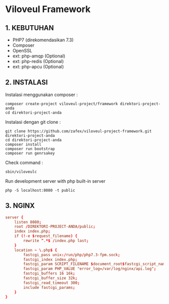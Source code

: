 # Viloveul Framework

## 1. KEBUTUHAN
- PHP7 (direkomendasikan 7.3)
- Composer
- OpenSSL
- ext: php-amqp (Optional)
- ext: php-redis (Optional)
- ext: php-apcu (Optional)

## 2. INSTALASI
Instalasi menggunakan composer :
```shell
composer create-project viloveul-project/framework direktori-project-anda
cd direktori-project-anda
```
Instalasi dengan git clone :
```shell
git clone https://github.com/zafex/viloveul-project-framework.git direktori-project-anda
cd direktori-project-anda
composer install
composer run bootstrap
composer run genrsakey
```
Check command :
```shell
sbin/viloveulc
```

Run development server with php built-in server
```shell
php -S localhost:8080 -t public
```

## 3. NGINX
```conf
server {
    listen 8080;
    root /DIREKTORI-PROJECT-ANDA/public;
    index index.php;
    if (!-e $request_filename) {
        rewrite ^.*$ /index.php last;
    }
    location ~ \.php$ {
        fastcgi_pass unix:/run/php/php7.3-fpm.sock;
        fastcgi_index index.php;
        fastcgi_param SCRIPT_FILENAME $document_root$fastcgi_script_name;
        fastcgi_param PHP_VALUE "error_log=/var/log/nginx/api.log";
        fastcgi_buffers 16 16k;
        fastcgi_buffer_size 32k;
        fastcgi_read_timeout 300;
        include fastcgi_params;
    }
}
```